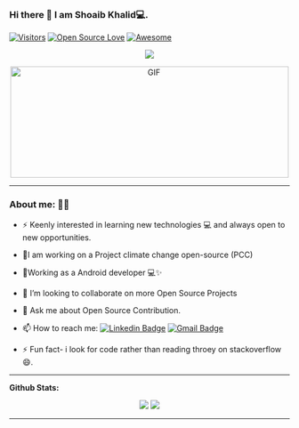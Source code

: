 
### Hi there 👋 I am  Shoaib Khalid💻.


[![Visitors](https://visitor-badge.glitch.me/badge?page_id=shoaibkakal.visitor-badge)](https://github.com/shoaibkakal)
[![Open Source Love](https://badges.frapsoft.com/os/v2/open-source.svg?v=103)](https://github.com/shoaibkakal) 
[![Awesome](https://cdn.rawgit.com/sindresorhus/awesome/d7305f38d29fed78fa85652e3a63e154dd8e8829/media/badge.svg)](https://github.com/shoaibkakal)

<p align="center">

<img src="https://img.shields.io/twitter/follow/shoaibKakal?label=Twitter&logo=twitter&style=for-the-badge" />

</p>

<!--
**shoaibPython/shoaibPython** is a ✨ _special_ ✨ repository because its `README.md` (this file) appears on your GitHub profile.
Here are some ideas to get you started:
-->

<p align="center">
  
  
<img  alt="GIF" src="https://media.giphy.com/media/Ah3zHH7hvsSB2/giphy.gif" width="500px" height = "200px" />

</p>
<!-- ⚡Loves Healthy Competition 👩‍💻 Lets have one! -->

---

### About me: 🤗😀

- ⚡ Keenly interested in learning new technologies 💻  and always open to new opportunities.

- 🔭I am working on a Project climate change open-source (PCC)

- 🌱Working as a Android developer 💻✨

- 👯 I’m looking to collaborate on more Open Source Projects

- 💬 Ask me about Open Source Contribution.

- 📫 How to reach me:    [![Linkedin Badge](https://img.shields.io/badge/-shoaibKakal-blue?style=flat-square&logo=Linkedin&logoColor=white&link=https://www.linkedin.com/in/shoaibkakal/)](https://www.linkedin.com/in/shoaibKakal-007b7417b/) [![Gmail Badge](https://img.shields.io/badge/-shoaibkakal-c14438?style=flat-square&logo=Gmail&logoColor=white&link=mailto:shoaibkakil@gmail.com)](mailto:shoaibkakil@gmail.com)



- ⚡ Fun fact- i look for code rather than reading throey on stackoverflow😄.



---

**Github Stats:**

<p align="center">
  
  <img src="https://github-readme-stats.vercel.app/api?username=shoaibkakal&hide=stars&show_icons=true&line_height=48">
  <img src="https://github-readme-stats.vercel.app/api/top-langs/?username=shoaibkakal&count_private=true">

</p>

---

    





<!--
**Shoaibpython/Shoaibpython** is a ✨ _special_ ✨ repository because its `README.md` (this file) appears on your GitHub profile.

Here are some ideas to get you started:

- 🔭 I’m currently working on ...
- 🌱 I’m currently learning ...
- 👯 I’m looking to collaborate on ...
- 🤔 I’m looking for help with ...
- 💬 Ask me about ...
- 📫 How to reach me: ..
- 😄 Pronouns: ...
- ⚡ Fun fact: ...
-->
       
